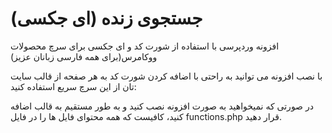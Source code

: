 # جستجوی زنده (ای جکسی)
 افزونه وردپرسی با استفاده از شورت کد و ای جکسی برای سرچ محصولات ووکامرس(برای همه فارسی زبانان عزیز)

 با نصب افزونه می توانید به راحتی با اضافه کردن شورت کد به هر صفحه از قالب سایت تان از این سرچ سریع استفاده کنید:
 <?php
 echo do_shortcode('[woo_search num="4" description="on" price="on" price="on" cat="on"]');
 ?>

در صورتی که نمیخواهید به صورت افزونه نصب کنید و به طور مستقیم به قالب اضافه کنید، کافیست که همه محتوای فایل ها را در فایل functions.php قرار دهید.
